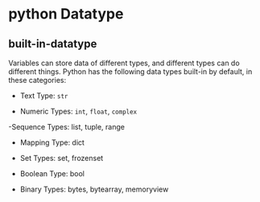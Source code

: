 
# python Datatype

## built-in-datatype

Variables can store data of different types, and different types can do different things.
Python has the following data types built-in by default, in these categories:

- Text Type:	````str````

- Numeric Types:	````int````, ````float````, ````complex````

-Sequence Types:	list, tuple, range

- Mapping Type:	dict

- Set Types:	set, frozenset

- Boolean Type:	bool

- Binary Types:	bytes, bytearray, memoryview

